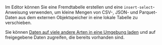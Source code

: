 Im Editor können Sie eine Fremdtabelle erstellen und eine `insert-select`-Anweisung verwenden, um kleine Mengen von CSV-, JSON- und Parquet-Daten aus dem externen Objektspeicher in eine lokale Tabelle zu verschieben.

Sie können [Daten auf viele andere Arten in eine Umgebung laden](jwm1694121113608.md) und auf freigegebene Daten zugreifen, die bereits vorhanden sind.
